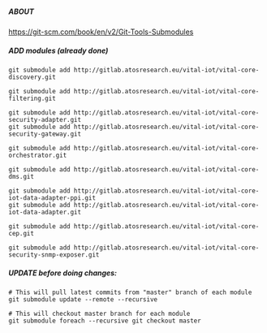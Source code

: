 ##### ABOUT

https://git-scm.com/book/en/v2/Git-Tools-Submodules

##### ADD modules (already done)

	git submodule add http://gitlab.atosresearch.eu/vital-iot/vital-core-discovery.git

	git submodule add http://gitlab.atosresearch.eu/vital-iot/vital-core-filtering.git

	git submodule add http://gitlab.atosresearch.eu/vital-iot/vital-core-security-adapter.git
	git submodule add http://gitlab.atosresearch.eu/vital-iot/vital-core-security-gateway.git

	git submodule add http://gitlab.atosresearch.eu/vital-iot/vital-core-orchestrator.git

	git submodule add http://gitlab.atosresearch.eu/vital-iot/vital-core-dms.git

	git submodule add http://gitlab.atosresearch.eu/vital-iot/vital-core-iot-data-adapter-ppi.git
	git submodule add http://gitlab.atosresearch.eu/vital-iot/vital-core-iot-data-adapter.git

	git submodule add http://gitlab.atosresearch.eu/vital-iot/vital-core-cep.git

	git submodule add http://gitlab.atosresearch.eu/vital-iot/vital-core-security-snmp-exposer.git

##### UPDATE before doing changes:

	# This will pull latest commits from "master" branch of each module
	git submodule update --remote --recursive

	# This will checkout master branch for each module
    git submodule foreach --recursive git checkout master